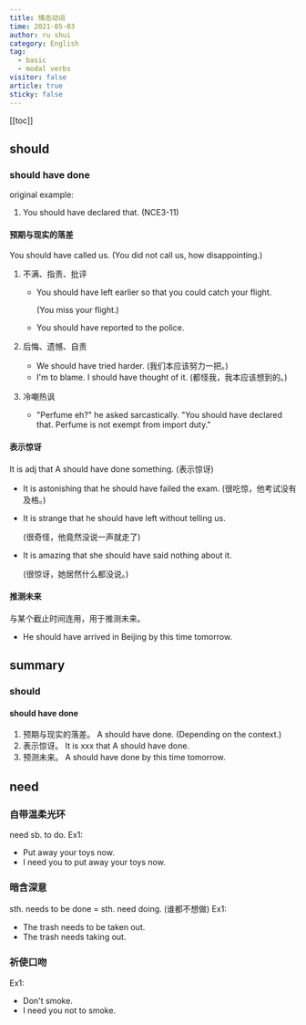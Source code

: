 ```yaml
---
title: 情态动词
time: 2021-05-03
author: ru shui
category: English
tag:
  - basic
  - modal verbs
visitor: false
article: true
sticky: false
---
```


[[toc]]

## should

### should have done

original example:

1. You should have declared that. (NCE3-11)

#### 预期与现实的落差

You should have called us.
(You did not call us, how disappointing.)

1. 不满、指责、批评

   - You should have left earlier so that you could catch your flight.

     (You miss your flight.)

   - You should have reported to the police.

2. 后悔、遗憾、自责
   - We should have tried harder. (我们本应该努力一把。)
   - I'm to blame. I should have thought of it. (都怪我，我本应该想到的。)
3. 冷嘲热讽
   - "Perfume eh?" he asked sarcastically. "You should have declared that. Perfume is not exempt from import duty."

#### 表示惊讶

It is adj that A should have done something. (表示惊讶)

- It is astonishing that he should have failed the exam.
  (很吃惊，他考试没有及格。)
- It is strange that he should have left without telling us.

  (很奇怪，他竟然没说一声就走了)

- It is amazing that she should have said nothing about it.

  (很惊讶，她居然什么都没说。)

#### 推测未来

与某个截止时间连用，用于推测未来。

- He should have arrived in Beijing by this time tomorrow.

## summary

### should

#### should have done

1. 预期与现实的落差。
   A should have done. (Depending on the context.)
2. 表示惊讶。
   It is xxx that A should have done.
3. 预测未来。
   A should have done by this time tomorrow.

## need

### 自带温柔光环

need sb. to do.
Ex1:

- Put away your toys now.
- I need you to put away your toys now.

### 暗含深意

sth. needs to be done = sth. need doing. (谁都不想做)
Ex1:

- The trash needs to be taken out.
- The trash needs taking out.

### 祈使口吻

Ex1:

- Don't smoke.
- I need you not to smoke.
